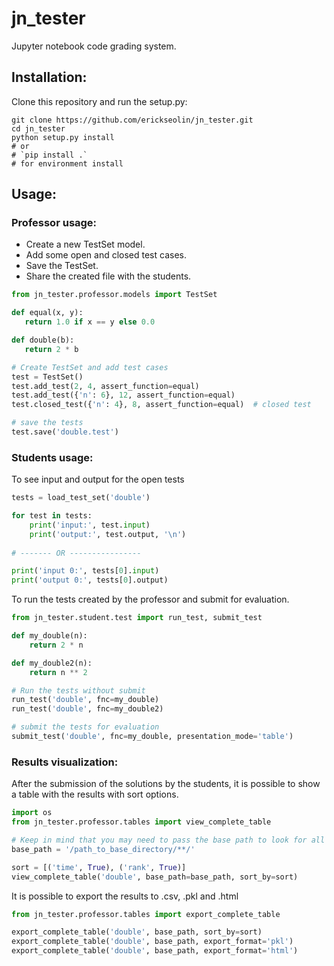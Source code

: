 # jn_tester
Jupyter notebook code grading system.

## Installation:

Clone this repository and run the setup.py:
```
git clone https://github.com/erickseolin/jn_tester.git
cd jn_tester
python setup.py install
# or
# `pip install .`
# for environment install
```

## Usage:

### Professor usage:

 - Create a new TestSet model.
 - Add some open and closed test cases.
 - Save the TestSet.
 - Share the created file with the students.
 
 ```python
from jn_tester.professor.models import TestSet

def equal(x, y):
    return 1.0 if x == y else 0.0

def double(b):
    return 2 * b

# Create TestSet and add test cases
test = TestSet()
test.add_test(2, 4, assert_function=equal)
test.add_test({'n': 6}, 12, assert_function=equal)
test.closed_test({'n': 4}, 8, assert_function=equal)  # closed test

# save the tests
test.save('double.test')
 ```

### Students usage:

To see input and output for the open tests

```python
tests = load_test_set('double')

for test in tests:
    print('input:', test.input)
    print('output:', test.output, '\n')
    
# ------- OR ----------------

print('input 0:', tests[0].input)
print('output 0:', tests[0].output)
```

To run the tests created by the professor and submit for evaluation.

```python
from jn_tester.student.test import run_test, submit_test

def my_double(n):
    return 2 * n

def my_double2(n):
    return n ** 2

# Run the tests without submit
run_test('double', fnc=my_double)
run_test('double', fnc=my_double2)

# submit the tests for evaluation
submit_test('double', fnc=my_double, presentation_mode='table')
```

### Results visualization:

 After the submission of the solutions by the students, it is possible to show a table with the results with sort options.
 
 ```python
 import os
 from jn_tester.professor.tables import view_complete_table
 
 # Keep in mind that you may need to pass the base path to look for all students files
 base_path = '/path_to_base_directory/**/'
 
 sort = [('time', True), ('rank', True)]
 view_complete_table('double', base_path=base_path, sort_by=sort)
 ```
 
 It is possible to export the results to .csv, .pkl and .html
 
 ```python
 from jn_tester.professor.tables import export_complete_table

 export_complete_table('double', base_path, sort_by=sort)
 export_complete_table('double', base_path, export_format='pkl')
 export_complete_table('double', base_path, export_format='html') 
 ```
